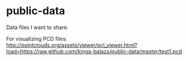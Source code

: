 public-data
===========

Data files I want to share.

For visualizing PCD files: http://pointclouds.org/assets/viewer/pcl_viewer.html?load=https://raw.github.com/kinga-balazs/public-data/master/test1.pcd
